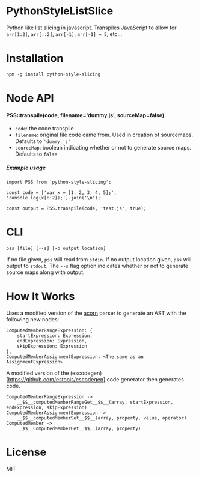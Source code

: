 # PythonStyleListSlice
Python like list slicing in javascript. Transpiles JavaScript to allow for `arr[1:2]`, `arr[::2]`, `arr[-1]`, `arr[-1] = 5`, etc...

# Installation
`npm -g install python-style-slicing`

# Node API

#### PSS::transpile(code, filename='dummy.js', sourceMap=false)
- `code`: the code transpile
- `filename`: original file code came from. Used in creation of sourcemaps. Defaults to `'dummy.js'`
- `sourceMap`: boolean indicating whether or not to generate source maps. Defaults to `false`


##### Example usage

```
import PSS from 'python-style-slicing';

const code = ['var x = [1, 2, 3, 4, 5];', 'console.log(x[::2]);'].join('\n');

const output = PSS.transpile(code, 'test.js', true);
```

# CLI
`pss [file] [--s] [-o output_location]`

If no file given, `pss` will read from `stdin`. If no output location given, `pss` will output to `stdout`. The `--s` flag option indicates whether or not to generate source maps along with output.

# How It Works
Uses a modified version of the [acorn](https://github.com/marijnh/acorn) parser to generate an AST with the following new nodes:
```
ComputedMemberRangeExpression: {
    startExpression: Expression,
    endExpression: Expression,
    skipExpression: Expression
},
ComputedMemberAssignmentExpression: <The same as an AssignmentExpression>
```

A modified version of the (escodegen)[https://github.com/estools/escodegen] code generator then generates code.
```
ComputedMemberRangeExpression ->
    __$$__computedMemberRangeGet__$$__(array, startExpression, endExpression, skipExpression)
ComputedMemberAssignmentExpression ->
    __$$__computedMemberSet__$$__(array, property, value, operator)
ComputedMember ->
    __$$__ComputedMemberGet__$$__(array, property)
```
# License

MIT

